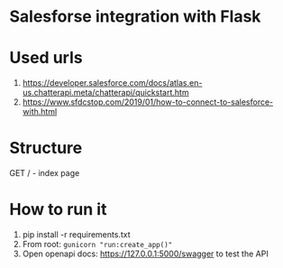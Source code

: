 # Salesforse integration with Flask

# Used urls
1. https://developer.salesforce.com/docs/atlas.en-us.chatterapi.meta/chatterapi/quickstart.htm
2. https://www.sfdcstop.com/2019/01/how-to-connect-to-salesforce-with.html


# Structure
GET /  - index page


# How to run it
1. pip install -r requirements.txt
2. From root:
```gunicorn "run:create_app()"```
3. Open openapi docs: https://127.0.0.1:5000/swagger to test the API
